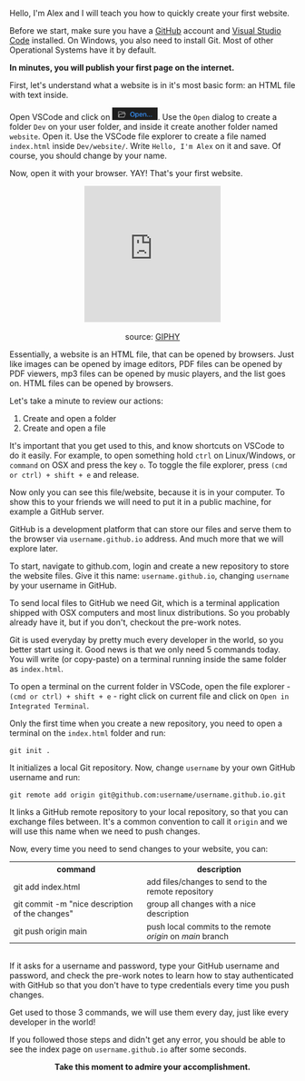 Hello, I'm Alex and I will teach you how to quickly create your first website.

Before we start, make sure you have a [GitHub](github.com) account and [Visual Studio Code](https://code.visualstudio.com) installed. On Windows, you also need to install Git. Most of other Operational Systems have it by default.

**In minutes, you will publish your first page on the internet.**

First, let's understand what a website is in it's most basic form: an HTML file with text inside.

Open VSCode and click on <img src="open.png" alt="Open..." width="80"/>. Use the `Open` dialog to create a folder `Dev` on your user folder, and inside it create another folder named `website`. Open it. Use the VSCode file explorer to create a file named `index.html` inside `Dev/website/`. Write `Hello, I'm Alex` on it and save. Of course, you should change by your name.

Now, open it with your browser. YAY! That's your first website.

<center><iframe src="https://giphy.com/embed/75ZaxapnyMp2w" width="240" height="240" frameBorder="0" class="giphy-embed" allowFullScreen></iframe><p>source: <a href="https://giphy.com/gifs/75ZaxapnyMp2w">GIPHY</a></p></center>

Essentially, a website is an HTML file, that can be opened by browsers. Just like images can be opened by image editors, PDF files can be opened by PDF viewers, mp3 files can be opened by music players, and the list goes on. HTML files can be opened by browsers.

Let's take a minute to review our actions:
1. Create and open a folder
2. Create and open a file

It's important that you get used to this, and know shortcuts on VSCode to do it easily. For example, to open something hold `ctrl` on Linux/Windows, or `command` on OSX and press the key `o`. To toggle the file explorer, press `(cmd or ctrl) + shift + e` and release.

Now only you can see this file/website, because it is in your computer. To show this to your friends we will need to put it in a public machine, for example a GitHub server.

GitHub is a development platform that can store our files and serve them to the browser via `username.github.io` address. And much more that we will explore later.

To start, navigate to github.com, login and create a new repository to store the website files. Give it this name: `username.github.io`, changing `username` by your username in GitHub.

To send local files to GitHub we need Git, which is a terminal application shipped with OSX computers and most linux distributions. So you probably already have it, but if you don't, checkout the pre-work notes.

Git is used everyday by pretty much every developer in the world, so you better start using it. Good news is that we only need 5 commands today. You will write (or copy-paste) on a terminal running inside the same folder as `index.html`.

To open a terminal on the current folder in VSCode, open the file explorer - `(cmd or ctrl) + shift + e` - right click on current file and click on `Open in Integrated Terminal`.

Only the first time when you create a new repository, you need to open a terminal on the `index.html` folder and run:

```
git init .
```

It initializes a local Git repository. Now, change `username` by your own GitHub username and run:

```
git remote add origin git@github.com:username/username.github.io.git
```
It links a GitHub remote repository to your local repository, so that you can exchange files between. It's a common convention to call it `origin` and we will use this name when we need to push changes.

Now, every time you need to send changes to your website, you can:
<table>
    <tr>
        <th>command</th>
        <th>description</th>
    </tr>
    <tr>
        <td>git add index.html</td>
        <td>add files/changes to send to the remote repository</td>
    </tr>
    <tr>
        <td>git commit -m "nice description of the changes"</td>
        <td>group all changes with a nice description</td>
    </tr>
    <tr>
        <td>git push origin main</td>
        <td>push local commits to the remote <em>origin</em> on <em>main</em> branch</td>
    </tr>
</table>

<br>
If it asks for a username and password, type your GitHub username and password, and check the pre-work notes to learn how to stay authenticated with GitHub so that you don't have to type credentials every time you push changes.

Get used to those 3 commands, we will use them every day, just like every developer in the world!

If you followed those steps and didn't get any error, you should be able to see the index page on `username.github.io` after some seconds.

<center><strong>Take this moment to admire your accomplishment.</strong></center>